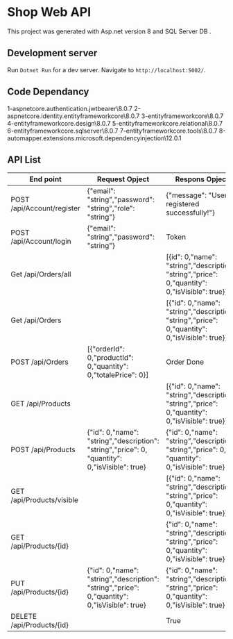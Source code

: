 # Shop Web API

This project was generated with Asp.net version 8  and SQL Server DB .

## Development server

Run `Dotnet Run` for a dev server. Navigate to `http://localhost:5002/`.

## Code Dependancy 

1-aspnetcore.authentication.jwtbearer\8.0.7
2-aspnetcore.identity.entityframeworkcore\8.0.7
3-entityframeworkcore\8.0.7
4-entityframeworkcore.design\8.0.7
5-entityframeworkcore.relational\8.0.7
6-entityframeworkcore.sqlserver\8.0.7
7-entityframeworkcore.tools\8.0.7
8-automapper.extensions.microsoft.dependencyinjection\12.0.1


## API List

| End point                     | Request Opject                                                | Respons Opject                                     |
| ---------------------------   | ------------------------------------------------------------- | -------------------------------------------------- |
| POST  /api/Account/register   | {"email": "string","password": "string","role": "string"}     | {"message": "User registered successfully!"}       |
| POST  /api/Account/login      | {"email": "string","password": "string"}                      | Token                                              |
| Get   /api/Orders/all         |                                                               | [{id": 0,"name": "string","description": "string","price": 0,"quantity": 0,"isVisible": true}] |
| Get   /api/Orders             |                                                               | [{"id": 0,"name": "string","description": "string","price": 0,"quantity": 0,"isVisible": true}]|
| POST  /api/Orders             |[{"orderId": 0,"productId": 0,"quantity": 0,"totalePrice": 0}] | Order Done |
| GET   /api/Products           |                                                               |[{"id": 0,"name": "string","description": "string","price": 0,"quantity": 0,"isVisible": true}]|
| POST  /api/Products           | {"id": 0,"name": "string","description": "string","price": 0, "quantity": 0,"isVisible": true}|{"id": 0,"name": "string","description": "string","price": 0, "quantity": 0,"isVisible": true}|
| GET   /api/Products/visible   |                                | [{"id": 0,"name": "string","description": "string","price": 0,"quantity": 0,"isVisible": true}] |
| GET   /api/Products/{id}      |                                    | {"id": 0,"name": "string","description": "string","price": 0,"quantity": 0,"isVisible": true} |
| PUT   /api/Products/{id}        |{"id": 0,"name": "string","description": "string","price": 0,"quantity": 0,"isVisible": true}| {"id": 0,"name": "string","description": "string","price": 0,"quantity": 0,"isVisible": true}|
| DELETE /api/Products/{id}     |                                                               | True   |


